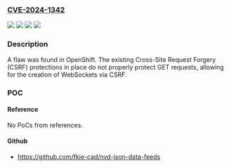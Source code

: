 ### [CVE-2024-1342](https://cve.mitre.org/cgi-bin/cvename.cgi?name=CVE-2024-1342)
![](https://img.shields.io/static/v1?label=Product&message=Red%20Hat%20OpenShift%20Container%20Platform%204&color=blue)
![](https://img.shields.io/static/v1?label=Product&message=openshift&color=blue)
![](https://img.shields.io/static/v1?label=Version&message=n%2Fa&color=blue)
![](https://img.shields.io/static/v1?label=Vulnerability&message=Cross-Site%20Request%20Forgery%20(CSRF)&color=brighgreen)

### Description

A flaw was found in OpenShift. The existing Cross-Site Request Forgery (CSRF) protections in place do not properly protect GET requests, allowing for the creation of WebSockets via CSRF.

### POC

#### Reference
No PoCs from references.

#### Github
- https://github.com/fkie-cad/nvd-json-data-feeds

